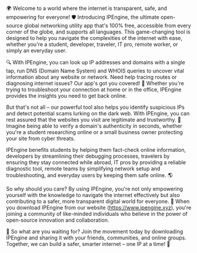 🌍 Welcome to a world where the internet is transparent, safe, and empowering for everyone! 🛡️ Introducing IPEngine, the ultimate open-source global networking utility app that's 100% free, accessible from every corner of the globe, and supports all languages. This game-changing tool is designed to help you navigate the complexities of the internet with ease, whether you're a student, developer, traveler, IT pro, remote worker, or simply an everyday user.

🔍 With IPEngine, you can look up IP addresses and domains with a single tap, run DNS (Domain Name System) and WHOIS queries to uncover vital information about any website or network. Need help tracing routes or diagnosing internet issues? Our app's got you covered! 📡 Whether you're trying to troubleshoot your connection at home or in the office, IPEngine provides the insights you need to get back online.

But that's not all – our powerful tool also helps you identify suspicious IPs and detect potential scams lurking on the dark web. With IPEngine, you can rest assured that the websites you visit are legitimate and trustworthy. 🚀 Imagine being able to verify a domain's authenticity in seconds, whether you're a student researching online or a small business owner protecting your site from cyber threats.

IPEngine benefits students by helping them fact-check online information, developers by streamlining their debugging processes, travelers by ensuring they stay connected while abroad, IT pros by providing a reliable diagnostic tool, remote teams by simplifying network setup and troubleshooting, and everyday users by keeping them safe online. 🌎

So why should you care? By using IPEngine, you're not only empowering yourself with the knowledge to navigate the internet effectively but also contributing to a safer, more transparent digital world for everyone. 🌟 When you download IPEngine from our website (https://www.ipengine.xyz), you're joining a community of like-minded individuals who believe in the power of open-source innovation and collaboration.

🎉 So what are you waiting for? Join the movement today by downloading IPEngine and sharing it with your friends, communities, and online groups. Together, we can build a safer, smarter internet – one IP at a time! 🚀